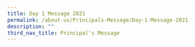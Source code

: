 ```yaml
---
title: Day 1 Message 2021
permalink: /about-us/Principals-Message/Day-1-Message-2021
description: ""
third_nav_title: Principal's Message
---
```

